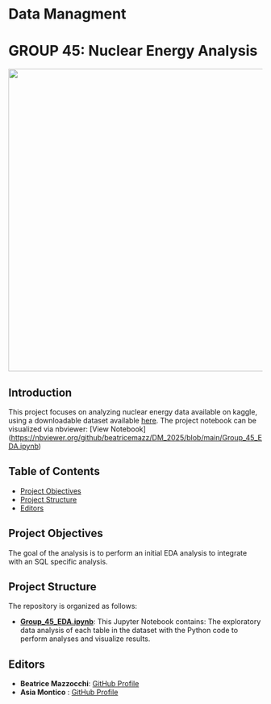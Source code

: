 # Data Managment

# GROUP 45: Nuclear Energy Analysis

<div align="center">
    <img src="https://www.googleapis.com/download/storage/v1/b/kaggle-user-content/o/inbox%2F8734253%2F6fb2bf7728a3a187a6d406c0ff2b7a8f%2Fnuclear%20energy%20flag.png?generation=1718487639963302&alt=media" width="600" />
</div>



## Introduction
This project focuses on analyzing nuclear energy data available on kaggle, using a downloadable dataset available [here](https://www.kaggle.com/datasets/alistairking/nuclear-energy-datasets/data).
The project notebook can be visualized via nbviewer: [View Notebook] (https://nbviewer.org/github/beatricemazz/DM_2025/blob/main/Group_45_EDA.ipynb)


## Table of Contents
- [Project Objectives](#project-objectives)
- [Project Structure](#project-structure)
- [Editors](#editors)

## Project Objectives
The goal of the analysis is to perform an initial EDA analysis to integrate with an SQL specific analysis.

## Project Structure
The repository is organized as follows:
- **[Group_45_EDA.ipynb](Group_45_EDA.ipynb)**: This Jupyter Notebook contains:
    The exploratory data analysis of each table in the dataset with the Python code to perform analyses and visualize results.

## Editors
- **Beatrice Mazzocchi**: [GitHub Profile](https://github.com/beatricemazz)
- **Asia Montico** : [GitHub Profile](https://github.com/Asiamontico)
